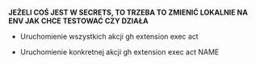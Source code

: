 **JEŻELI COŚ JEST W SECRETS, TO TRZEBA TO ZMIENIĆ LOKALNIE NA ENV JAK CHCE TESTOWAĆ CZY DZIAŁA**

- Uruchomienie wszystkich akcji
gh extension exec act

- Uruchomienie konkretnej akcji
gh extension exec act NAME
